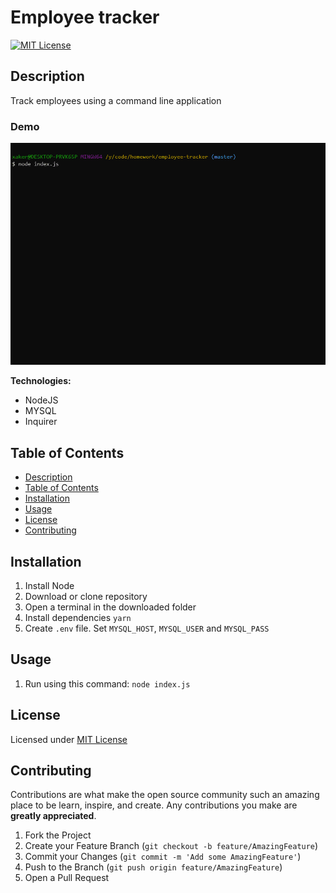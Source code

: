 # Employee tracker

[![MIT License](https://img.shields.io/badge/License-MIT-yellow.svg)](https://opensource.org/licenses/MIT)

## Description

Track employees using a command line application

### Demo
![Demo](https://github.com/xaker00/employee-tracker/raw/master/employee-tracker.gif)

**Technologies:**
* NodeJS
* MYSQL
* Inquirer

## Table of Contents

  - [Description](#description)
  - [Table of Contents](#table-of-contents)
  - [Installation](#installation)
  - [Usage](#usage)
  - [License](#license)
  - [Contributing](#contributing)

## Installation

1. Install Node
1. Download or clone repository
1. Open a terminal in the downloaded folder
1. Install dependencies `yarn`
1. Create `.env` file. Set `MYSQL_HOST`, `MYSQL_USER` and `MYSQL_PASS`

## Usage

1. Run using this command: `node index.js`


## License

Licensed under [MIT License](https://opensource.org/licenses/MIT)

## Contributing

Contributions are what make the open source community such an amazing place to be learn, inspire, and create. Any contributions you make are **greatly appreciated**.

1. Fork the Project
2. Create your Feature Branch (`git checkout -b feature/AmazingFeature`)
3. Commit your Changes (`git commit -m 'Add some AmazingFeature'`)
4. Push to the Branch (`git push origin feature/AmazingFeature`)
5. Open a Pull Request